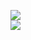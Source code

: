 [![](https://img.shields.io/badge/Made%20With-Github%20Spray-lightgrey.svg?style=for-the-badge&logo=github)](https://github.com/Annihil/github-spray#6012)  
[![](https://i.imgur.com/2DrTn0Z.gif)](https://github.com/Annihil/github-spray)